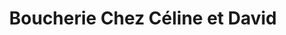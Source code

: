 ---
title: "Boucherie Chez Céline et David"
url: /seix/boucherie-chez-celine-et-david/
shop: boucherie
---